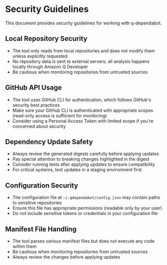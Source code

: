 # Security Guidelines

This document provides security guidelines for working with q-dependabot.

## Local Repository Security

- The tool only reads from local repositories and does not modify them unless explicitly requested
- No repository data is sent to external servers; all analysis happens locally through Amazon Q Developer
- Be cautious when monitoring repositories from untrusted sources

## GitHub API Usage

- The tool uses GitHub CLI for authentication, which follows GitHub's security best practices
- Make sure your GitHub CLI is authenticated with appropriate scopes (read-only access is sufficient for monitoring)
- Consider using a Personal Access Token with limited scope if you're concerned about security

## Dependency Update Safety

- Always review the generated digests carefully before applying updates
- Pay special attention to breaking changes highlighted in the digest
- Consider running tests after applying updates to ensure compatibility
- For critical systems, test updates in a staging environment first

## Configuration Security

- The configuration file at `~/.qdependabot/config.json` may contain paths to sensitive repositories
- Ensure this file has appropriate permissions (readable only by your user)
- Do not include sensitive tokens or credentials in your configuration file

## Manifest File Handling

- The tool parses various manifest files but does not execute any code within them
- Be cautious when monitoring repositories from untrusted sources
- Always review the changes before applying updates
